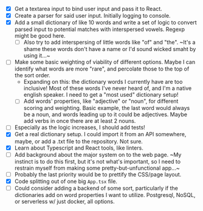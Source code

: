 - [x] Get a textarea input to bind user input and pass it to React.
- [x] Create a parser for said user input. Initially logging to console.
- [x] Add a small dictionary of like 10 words and write a set of logic to convert parsed input to potential matches with interspersed vowels. Regexp might be good here.
  - [ ] Also try to add interspersing of little words like "of" and "the". ~It's a shame these words don't have a name or I'd sound wicked smaht by using it...~
- [ ] Make some basic weighting of viability of different options. Maybe I can identify what words are more "rare", and percolate those to the top of the sort order.
  - Expanding on this: the dictionary words I currently have are too inclusive! Most of these words I've never heard of, and I'm a native english speaker. I need to get a "most used" dictionary setup!
  - [ ] Add words' properties, like "adjective" or "noun", for different scoring and weighting. Basic example, the last word would always be a noun, and words leading up to it could be adjectives. Maybe add verbs in once there are at least 2 nouns.
- [ ] Especially as the logic increases, I should add tests!
- [x] Get a real dictionary setup. I could import it from an API somewhere, maybe, or add a .txt file to the repository. Not sure.
- [x] Learn about Typescript and React tools, like linters.
- [ ] Add background about the major system on to the web page. ~My instinct is to do this first, but it's not what's important, so I need to restrain myself from making some pretty-but-unfunctional app...~
- [ ] Probably the last priority would be to prettify the CSS/page layout.
- [x] Code splitting out of one big `App.tsx` file.
- [ ] Could consider adding a backend of some sort, particularly if the dictionaries add on word properties I want to utilize. Postgresql, NoSQL, or serverless w/ just docker, all options.
